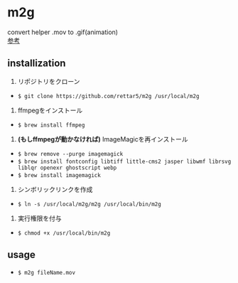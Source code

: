 # m2g
convert helper .mov to .gif(animation)  
[参考](http://qiita.com/syamaoka/items/4d4054cd75df00460925)

## installization
1. リポジトリをクローン
  - `$ git clone https://github.com/rettar5/m2g /usr/local/m2g`
1. ffmpegをインストール
  - `$ brew install ffmpeg`
1. __(もしffmpegが動かなければ)__ ImageMagicを再インストール
  - `$ brew remove --purge imagemagick`
  - `$ brew install fontconfig libtiff little-cms2 jasper libwmf librsvg liblqr openexr ghostscript webp`
  - `$ brew install imagemagick`
1. シンボリックリンクを作成
  - `$ ln -s /usr/local/m2g/m2g /usr/local/bin/m2g`
1. 実行権限を付与
  - `$ chmod +x /usr/local/bin/m2g`

## usage
- `$ m2g fileName.mov`
